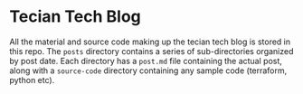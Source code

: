 # Tecian Tech Blog

All the material and source code making up the tecian tech blog is stored in this repo. The `posts` directory contains a series of sub-directories organized by post date. Each directory has a `post.md` file containing the actual post, along with a `source-code` directory containing any sample code (terraform, python etc).
